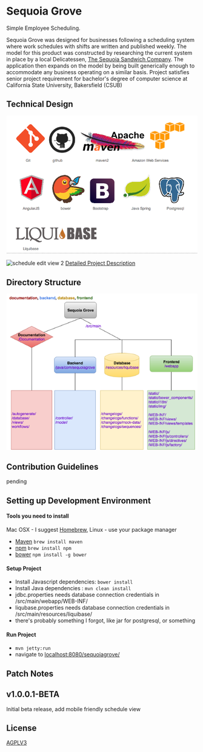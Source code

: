 Sequoia Grove
==
Simple Employee Scheduling.

Sequoia Grove was designed for businesses following a scheduling system where work schedules
with shifts are written and published weekly. The model for this product was
constructed by researching the current system in place by a  local Delicatessen,
[The Sequoia Sandwich Company](http://www.sequoiasandwich.com/v4/).
The application then expands on the model by being built generically enough
to accommodate any business operating on a similar basis.
Project satisfies senior project requirement for bachelor's degree of computer
science at California State University, Bakersfield (CSUB)

Technical Design
--
![technical design](documentation/views/screenshots/technical-design.png)

![schedule edit view 2](documentation/views/screenshots/schedule2.png)
[Detailed Project Description](documentation/feature-description.md)

Directory Structure
--
![directory structure](documentation/views/screenshots/directory-structure.png)

Contribution Guidelines
--
pending

Setting up Development Environment
--
#### Tools you need to install
Mac OSX - I suggest [Homebrew](http://brew.sh/), Linux - use your package manager

* [Maven](https://maven.apache.org/) `brew install maven`
* [npm](https://www.npmjs.com/) `brew install npm`
* [bower](http://bower.io/) `npm install -g bower`

#### Setup Project
* Install Javascript dependencies: `bower install`
* Install Java dependencies : `mvn clean install`
* jdbc.properties needs database connection credentials in /src/main/webapp/WEB-INF/
* liqubase.properties needs database connection credentials in /src/main/resources/liquibase/
* there's probably something I forgot, like jar for postgresql, or something

#### Run Project
* `mvn jetty:run`
* navigate to [localhost:8080/sequoiagrove/](localhost:8080/sequoiagrove/)

Patch Notes
--
## v1.0.0.1-BETA
Initial beta release, add mobile friendly schedule view

License
--
[AGPLV3](http://www.gnu.org/licenses/agpl-3.0.html)

